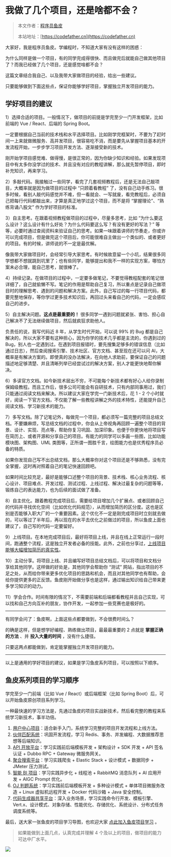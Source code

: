 # 我做了几个项目，还是啥都不会？

> 本文作者：[程序员鱼皮](https://yuyuanweb.feishu.cn/wiki/Abldw5WkjidySxkKxU2cQdAtnah)
>
> 本站地址：[https://codefather.cn](https://codefather.cn)

大家好，我是程序员鱼皮。学编程时，不知道大家有没有这样的困惑：

为什么同样是做一个项目，有的同学完成得很快、而且做完后就能自己做其他项目了？而我已经做了几个项目，还是感觉啥都不会？

这篇文章结合我自己、以及我带大家做项目的经验，给出一些建议。

只要能够做到下面这些点，保证你能够学好项目，掌握独立开发项目的能力。



## 学好项目的建议

1）选择合适的项目。一般情况下，做项目的前提是学完至少一门开发框架，比如前端的 Vue / React、后端的 Spring Boot。

一定要根据自己当前的技术栈和水平选择项目。比如刚学完框架时，不要为了赶时间一上来就做微服务、高并发项目，很容易吃不消，而是要先从掌握项目基本的开发流程开始，一步步学习项目开发方法、逐渐接受新的技术。

刚开始学项目感觉难、做得慢，是很正常的，因为你缺少知识和经验。如果发现项目中有太多你没学过的技术、并且没有对应的教程讲解，那么就先暂停项目，即时补充知识，再来学习。



2）多敲代码。我接触过一些同学，看完了几套视频教程后，还是无法自己敲项目，大概率就是因为做项目的过程中 “只顾着看教程” 了，没有自己动手练习。很多时候，看别人敲代码感觉并不难，但一看就会、一写就废，看完教程后，必须自己把每行代码都敲出来，才算是真正地学过这个项目，而不是将 “掌握理论”、“熟练背诵八股文” 作为学好项目的标准。



3）自主思考。在跟着视频教程做项目的过程中，尽量多思考，比如 “为什么要这么设计？这么设计有什么好处？为什么代码要这么写？有没有更好的写法？” 等等，必要时通过查阅资料来验证自己的思考。如果一味跟着讲师的节奏走，你或许可以完成项目，但是做完这个项目后，你可能很难自主做出一个类似的、或者更好的项目。有的时候，讲师说的不一定是最优解。

像我带大家做项目时，会经常引导大家思考。有时候故意留一个小坑，结果很多同学想都不想就跳到坑里了；也有些同学，能够提出和我不一样的实现方案，哪怕方案未必合理，能自己思考，就很棒了。



4）持续记录。在做项目的过程中，一定要多做笔记，不要觉得教程配套的笔记很详细了，自己就偷懒不写。笔记的作用是帮助自己复习，所以重点是记录自己做项目时的理解思考、遇到的问题和解决方案。此外，自己写过的每一行项目代码，都要完整地保存，等你学过更多技术知识后，再回过头来看自己的代码，一定会感叹自己的进步。



5）自主解决问题。**这点是最重要的！** 很多同学一遇到问题就紧张、害怕、担心自己解决不了无法继续做项目，然后就疯狂求助他人。

负责任的说，我写代码近 8 年，从学生时代开始，可以说 99% 的 Bug 都是自己解决的，所以大家不要有这种担心，因为你学的技术几乎都是主流的，你遇到过的 Bug，别人也一定遇到过。在遇到项目报错时，要先搜集足够多的错误信息（比如通过日志），然后查阅搜索引擎、技术社区、官方文档、甚至现在还可以问 AI，大概率是有解决方案的。即使真的没办法解决，在向他人求助前，要保证自己的问题描述地足够清楚、并且清晰列举已经尝试过的解决方案，别人才能更快地帮你解决。



6）多读官方文档。如今新技术层出不穷，不可能每个新技术都有好心人给你录制保姆级教程。而且工作后，很多公司可能会有自研技术，只有内部同事用过，我们只能通过阅读文档来解决。所以建议大家在学完一门新技术后，花 1 - 2 个小时就好，阅读一下官方文档，不仅能了解一些教程讲解之外的技术特性，还能提升自己阅读文档、学习新技术的能力。



7）多写文档。除了记笔记外，每做完一个项目，都必须写一篇完整的项目总结文档。不要嫌麻烦，写总结文档的过程中，你会从上帝视角再回顾一遍整个项目的背景、设计、实现、亮点等，帮助你复习巩固、加深印象。也便于你更快地将项目写在简历上、或者开源和分享自己的项目。有能力的同学可以多画一些图，比如功能模块图、架构图、UML 类图等，正所谓一图胜千言，绘图能力也是优秀程序员必备的特质。

如果你发现自己写不出总结文档，那么大概率你对这个项目还是不够熟悉，没有完全掌握，这时再对照着自己的笔记快速回顾吧。

如果时间比较充足，最好是能够口述整个项目的背景、技术栈、核心业务流程、核心设计、项目难点、开发过程、测试过程、上线过程、解决过最复杂的问题等等，锻炼自己的表达能力，也为后续的面试做了准备。



8）自主优化。跟着教程完成项目后，需要给项目增加几个扩展点、或者回顾自己的代码并寻找优化空间（比如优化代码规范），从而增加简历的区分度。这也是区别是否能够入职大厂的一个重要因素。这个优化不一定是刚完成项目时立刻就去做的，可以等过了半年后，再以现在的水平去优化之前做过的项目，所以鱼皮上面也建议了，自己写的代码一定要留好。



9）上线项目。在本地完成项目后，最好将项目上线，并且在线上正常运行一段时间，跑通整个流程，这是独立开发者必备的技能。此外，之前也分享过，[上线项目能够大幅增加简历的真实性](https://mp.weixin.qq.com/s/Aygoe6Gpl5bOeeO0G5Ia9Q)。



10）主动分享。将项目上线、并且编写好项目总结文档后，可以将项目和文档分享给其他同学。这样做的好处是，其他同学会帮助你 “测试” 网站，指出项目的不足之处，从而给你带来更多优化项目的思路和机会，而且对其他同学也有帮助，会给你提供更多的正反馈。鱼皮刚开始做分享也是这样，通过输出知识给自己带来更多学习知识的动力。



11）学会合作。时间有限的情况下，不需要前端和后端都看教程并且自己实现，可以找和自己方向互补的朋友，协作开发，一起参加一些竞赛也是极好的。



---



有同学会问了：鱼皮啊，上面这些点都要做到，不会很费时间么？

的确是这样，但是想学好编程、熟练做出项目，最最最重要的 2 点就是 **掌握正确的方法** 、并 **投入大量的时间** ，没有什么捷径。

只要这两点都能做到，肯定能掌握独立开发项目的能力。



---



以上是通用的学好项目的建议，如果是学习鱼皮系列项目，可以按照以下顺序。



## 鱼皮系列项目的学习顺序

学完至少一门前端（比如 Vue / React）或后端框架（比如 Spring Boot）后，可以开始鱼皮原创项目系列学习。

一种最快速的学习方法是，先通过鱼皮的项目实战新技术，然后看完整的教程来系统学习新技术，事半功倍。

1. [用户中心项目](https://yuyuanweb.feishu.cn/wiki/SePYwTc9tipQiCktw7Uc7kujnCd#BZhNdGqsboK2s2xswdJcoAu0nSf)：适合新手入门，系统学习完整的项目开发流程和上线方法。
2. [伙伴匹配系统](https://yuyuanweb.feishu.cn/wiki/SePYwTc9tipQiCktw7Uc7kujnCd#HSlAdvdIyo2L4txIdrec6sLbnJh)：巩固开发流程，学习 Redis、事务、并发编程、大数据推荐思想等后端知识。
3. [API 开放平台](https://yuyuanweb.feishu.cn/wiki/SePYwTc9tipQiCktw7Uc7kujnCd#FlurdESjEohQOQxHUz9c0Hh4nAc)：学习实践前后端模板开发 + 架构设计 + SDK 开发 + API 签名认证 + Dubbo RPC + Gateway 微服务网关。
4. [聚合搜索平台](https://yuyuanweb.feishu.cn/wiki/SePYwTc9tipQiCktw7Uc7kujnCd#R88QdQH8woDxzfx7ow3cwfmOngh)：学习实践爬虫 + Elastic Stack + 设计模式 + 数据同步 + JMeter 压力测试。
5. [智能 BI 项目](https://yuyuanweb.feishu.cn/wiki/SePYwTc9tipQiCktw7Uc7kujnCd#UJnTdmWaMo7DLAxjv6jcoDdjnpg)：学习实践异步化 + 线程池 + RabbitMQ 消息队列 + AI 应用开发 + AIGC Prompt 优化。
6. [OJ 判题系统](https://yuyuanweb.feishu.cn/wiki/SePYwTc9tipQiCktw7Uc7kujnCd#X6WDdmxB7oDeXFxUYrqci6wznEc)：学习实践前后端模板开发 + 多种设计模式 + 单体项目微服务改造 + Linux 虚拟机远程开发 + Docker 代码沙箱 + Java 安全控制。
7. [代码生成器共享平台](https://yuyuanweb.feishu.cn/wiki/SePYwTc9tipQiCktw7Uc7kujnCd#GoVEdwefkoY10BxcAb8csfebnZc)：深入业务场景，学习实践命令行开发、模板引擎、Vert.x、设计模式、对象存储、性能优化、存储优化、系统设计、分布式任务调度系统等。



最后，送大家一张鱼皮的项目学习导图，也欢迎大家 [点此加入鱼皮项目学习](https://mp.weixin.qq.com/s/5pt0nOTGb3g3Uf9kf-f31Q) 。

> 如果能做到上面几点，认真完成并理解 4 个及以上的项目，做项目的能力可达中厂水平。

![](https://pic.yupi.icu/1/image-20240128202421522.png)



